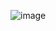 ![image](https://github.com/Vasanthkarri/React-App-12/assets/95275323/70710aba-8a11-415c-853d-dfe9958b0fc9)
